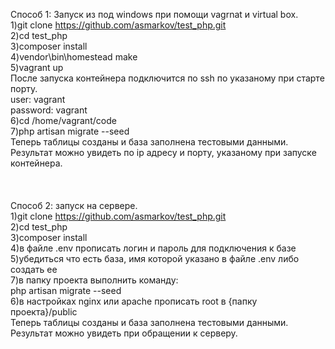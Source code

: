 Способ 1:
Запуск из под windows при помощи vagrnat и virtual box.<br>
1)git clone https://github.com/asmarkov/test_php.git<br>
2)cd test_php<br>
3)composer install<br>
4)vendor\bin\homestead make<br>
5)vagrant up<br>
После запуска контейнера подключится по ssh по указаному при старте порту.<br>
user: vagrant<br>
password: vagrant<br>
6)cd /home/vagrant/code<br>
7)php artisan migrate --seed<br>
Теперь таблицы созданы и база заполнена тестовыми данными.<br>
Результат можно увидеть по ip адресу и порту, указаному при запуске контейнера.
<br><br><br><br>
Способ 2:
запуск на сервере.<br>
1)git clone https://github.com/asmarkov/test_php.git<br>
2)cd test_php<br>
3)composer install<br>
4)в файле .env прописать логин и пароль для подключения к базе<br>
5)убедиться что есть база, имя которой указано в файле .env либо создать ее<br>
7)в папку проекта выполнить команду:<br>php artisan migrate --seed<br>
6)в настройках nginx или apache прописать root в {папку проекта}/public<br>
Теперь таблицы созданы и база заполнена тестовыми данными.<br>
Результат можно увидеть при обращении к серверу.
